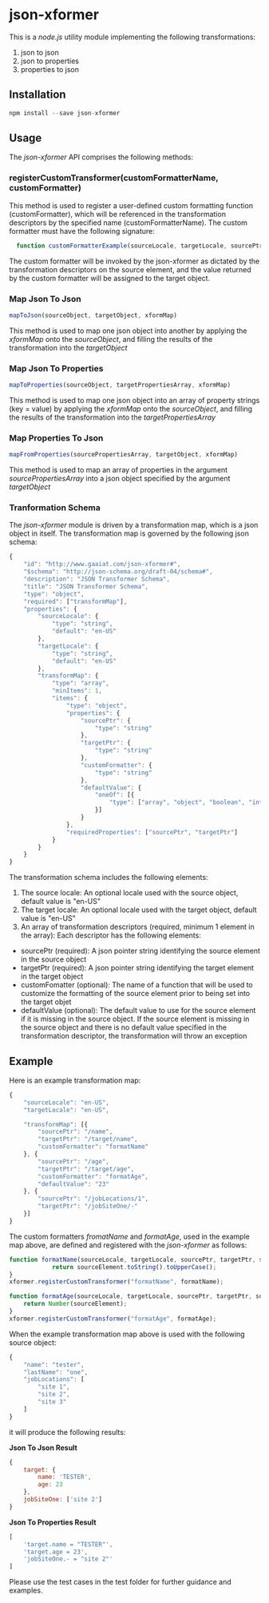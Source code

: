 # json-xformer

This is a _node.js_ utility module implementing the following transformations:

1. json to json
2. json to properties
3. properties to json

## Installation

```javascript
npm install --save json-xformer
```

## Usage

The _json-xformer_ API comprises the following methods:

### registerCustomTransformer(customFormatterName, customFormatter)

This method is used to register a user-defined custom formatting function (customFormatter), which will be referenced in the transformation descriptors by the specified name (customFormatterName). The custom formatter must have the following signature:

```javascript
  function customFormatterExample(sourceLocale, targetLocale, sourcePtr, targetPtr, sourceElement) {...}
```

The custom formatter will be invoked by the json-xformer as dictated by the transformation descriptors on the source element, and the value returned by the custom formatter will be assigned to the target object.

### Map Json To Json

```javascript
mapToJson(sourceObject, targetObject, xformMap)
```

This method is used to map one json object into another by applying the _xformMap_ onto the _sourceObject_, and filling the results of the transformation into the _targetObject_

### Map Json To Properties

```javascript
mapToProperties(sourceObject, targetPropertiesArray, xformMap)
```

This method is used to map one json object into an array of property strings (key = value) by applying the _xformMap_ onto the _sourceObject_, and filling the results of the transformation into the _targetPropertiesArray_

### Map Properties To Json

```javascript
mapFromProperties(sourcePropertiesArray, targetObject, xformMap)
```

This method is used to map an array of properties in the argument _sourcePropertiesArray_ into a json object specified by the argument _targetObject_

### Tranformation Schema

The _json-xformer_ module is driven by a transformation map, which is a json object in itself. The transformation map is governed by the following json schema:

```javascript
{
    "id": "http://www.gaaiat.com/json-xformer#",
    "$schema": "http://json-schema.org/draft-04/schema#",
    "description": "JSON Transformer Schema",
    "title": "JSON Transformer Schema",
    "type": "object",
    "required": ["transformMap"],
    "properties": {
        "sourceLocale": {
            "type": "string",
            "default": "en-US"
        },
        "targetLocale": {
            "type": "string",
            "default": "en-US"
        },
        "transformMap": {
            "type": "array",
            "minItems": 1,
            "items": {
                "type": "object",
                "properties": {
                    "sourcePtr": {
                        "type": "string"
                    },
                    "targetPtr": {
                        "type": "string"
                    },
                    "customFormatter": {
                        "type": "string"
                    },
                    "defaultValue": {
                        "oneOf": [{
                            "type": ["array", "object", "boolean", "integer", "number", "string"]
                        }]
                    }
                },
                "requiredProperties": ["sourcePtr", "targetPtr"]
            }
        }
    }
}
```

The transformation schema includes the following elements:

1. The source locale: An optional locale used with the source object, default value is "en-US"
2. The target locale: An optional locale used with the target object, default value is "en-US"
3. An array of transformation descriptors (required, minimum 1 element in the array): Each descriptor has the following elements:

  - sourcePtr (required): A json pointer string identifying the source element in the source object
  - targetPtr (required): A json pointer string identifying the target element in the target object
  - customFomatter (optional): The name of a function that will be used to customize the formatting of the source element prior to being set into the target objet
  - defaultValue (optional): The default value to use for the source element if it is missing in the source object. If the source element is missing in the source object and there is no default value specified in the transformation descriptor, the transformation will throw an exception

## Example

Here is an example transformation map:

```javascript
{
    "sourceLocale": "en-US",
    "targetLocale": "en-US",

    "transformMap": [{
        "sourcePtr": "/name",
        "targetPtr": "/target/name",
        "customFormatter": "formatName"
    }, {
        "sourcePtr": "/age",
        "targetPtr": "/target/age",
        "customFormatter": "formatAge",
        "defaultValue": "23"
    }, {
        "sourcePtr": "/jobLocations/1",
        "targetPtr": "/jobSiteOne/-"
    }]
}
```

The custom formatters _fromatName_ and _formatAge_, used in the example map above, are defined and registered with the _json-xformer_ as follows:

```javascript
function formatName(sourceLocale, targetLocale, sourcePtr, targetPtr, sourceElement) {
            return sourceElement.toString().toUpperCase();
}
xformer.registerCustomTransformer("formatName", formatName);

function formatAge(sourceLocale, targetLocale, sourcePtr, targetPtr, sourceElement) {
    return Number(sourceElement);
}
xformer.registerCustomTransformer("formatAge", formatAge);
```

When the example transformation map above is used with the following source object:

```javascript
{
    "name": "tester",
    "lastName": "one",
    "jobLocations": [
        "site 1",
        "site 2",
        "site 3"
    ]
}
```

it will produce the following results:

**Json To Json Result**

```javascript
{
    target: {
        name: 'TESTER',
        age: 23
    },
    jobSiteOne: ['site 2']
}
```

**Json To Properties Result**

```javascript
[  
    'target.name = "TESTER"',
    'target.age = 23',
    'jobSiteOne.- = "site 2"'
]
```

Please use the test cases in the test folder for further guidance and examples.
